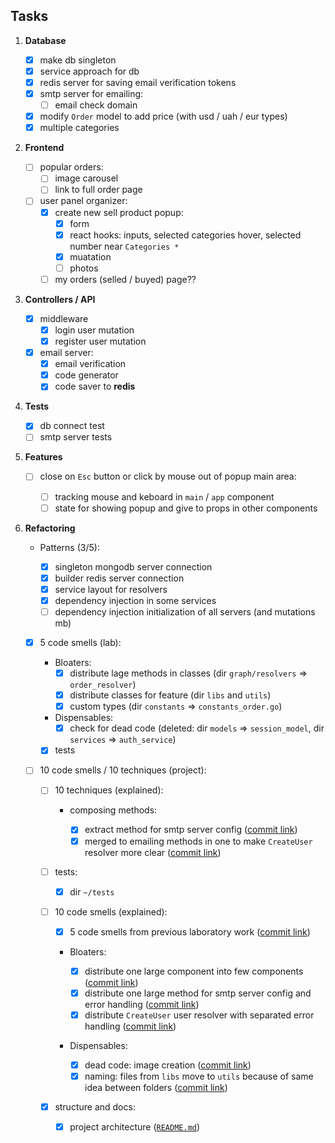 ## Tasks

1. **Database**

   - [x] make db singleton
   - [x] service approach for db
   - [x] redis server for saving email verification tokens
   - [x] smtp server for emailing:
     - [ ] email check domain
   - [x] modify `Order` model to add price (with usd / uah / eur types)
   - [x] multiple categories

2. **Frontend**

   - [ ] popular orders:
     - [ ] image carousel
     - [ ] link to full order page
   - [ ] user panel organizer:
     - [x] create new sell product popup:
       - [x] form
       - [x] react hooks: inputs, selected categories hover, selected number near `Categories *`
       - [x] muatation
       - [ ] photos
     - [ ] my orders (selled / buyed) page??

3. **Controllers / API**

   - [x] middleware
     - [x] login user mutation
     - [x] register user mutation
   - [x] email server:
     - [x] email verification
     - [x] code generator
     - [x] code saver to **redis**

4. **Tests**

   - [x] db connect test
   - [ ] smtp server tests

5. **Features**

   - [ ] close on `Esc` button or click by mouse out of popup main area:

     - [ ] tracking mouse and keboard in `main` / `app` component
     - [ ] state for showing popup and give to props in other components

6. **Refactoring**

   - Patterns (3/5):

     - [x] singleton mongodb server connection
     - [x] builder redis server connection
     - [x] service layout for resolvers
     - [x] dependency injection in some services
     - [ ] dependency injection initialization of all servers (and mutations mb)

   - [x] 5 code smells (lab):

     - Bloaters:
       - [x] distribute lage methods in classes (dir `graph/resolvers` => `order_resolver`)
       - [x] distribute classes for feature (dir `libs` and `utils`)
       - [x] custom types (dir `constants` => `constants_order.go`)
     - Dispensables:
       - [x] check for dead code (deleted: dir `models` => `session_model`, dir `services` => `auth_service`)
     - [x] tests

   - [ ] 10 code smells / 10 techniques (project):

     - [ ] 10 techniques (explained):

       - composing methods:

         - [x] extract method for smtp server config ([commit link](https://github.com/plxgwalker/e-commerce/commit/fa1b89e05d0cdee69b3a6e34dc1b4e423049647c))
         - [x] merged to emailing methods in one to make `CreateUser` resolver more clear ([commit link](https://github.com/plxgwalker/e-commerce/commit/5239f1c8d3a0c0d7079d06e405c02f79e1d0a37f))

     - [ ] tests:

       - [x] dir `~/tests`

     - [ ] 10 code smells (explained):

       - [x] 5 code smells from previous laboratory work ([commit link](<https://github.com/plxgwalker/e-commerce/blob/main/tasks.md#:~:text=5%20code%20smells%20(lab)%3A>))
       - Bloaters:

         - [x] distribute one large component into few components ([commit link](https://github.com/plxgwalker/e-commerce/commit/30a1858e71d30ca8d78d55aac9684c35de8ed2fa))
         - [x] distribute one large method for smtp server config and error handling ([commit link](https://github.com/plxgwalker/e-commerce/commit/fa1b89e05d0cdee69b3a6e34dc1b4e423049647c))
         - [x] distribute `CreateUser` user resolver with separated error handling ([commit link](https://github.com/plxgwalker/e-commerce/commit/5239f1c8d3a0c0d7079d06e405c02f79e1d0a37f))

       - Dispensables:
         - [x] dead code: image creation ([commit link](https://github.com/plxgwalker/e-commerce/commit/691be520bccf5c0374979bce5fc8d68f6126051e))
         - [x] naming: files from `libs` move to `utils` because of same idea between folders ([commit link](https://github.com/plxgwalker/e-commerce/commit/66df879ac5a835f47e34632f8805bb89437a0f22))

     - [x] structure and docs:
       - [x] project architecture ([`README.md`](https://github.com/plxgwalker/e-commerce/blob/main/README.md))
